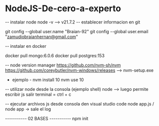 # NodeJS-De-cero-a-experto

-- instalar node
node -v
--> v21.7.2
-- establecer informacion en git

git config --global user.name "Braian-92"
git config --global user.email "zamudiobraianhernan@gmail.com"

-- instalar en docker

docker pull mongo:6.0.6
docker pull postgres:153

-- node version manager
https://github.com/nvm-sh/nvm
https://github.com/coreybutler/nvm-windows/releases
--> nvm-setup.exe
 - ejemplo -
nvm install 10
nvm use 10

-- utilizar node desde la consola (ejemplo shell)
node
--> luego permite escribir js
salir terminal = ctrl + c 

-- ejecutar archivos js desde consola den visual studio code
node app.js / node app
-> sale el log

----------- 02 BASES -----------
npm init
